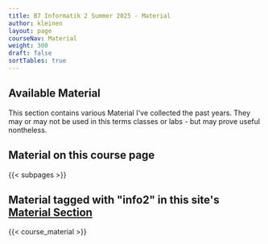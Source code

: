 ```yaml
---
title: B7 Informatik 2 Summer 2025 - Material
author: kleinen
layout: page
courseNav: Material
weight: 300
draft: false
sortTables: true
---
```


## Available Material

This section contains various Material I've collected the past years.
They may or may not be used in this terms classes or labs - but may
prove useful nontheless.
## Material on this course page

{{< subpages  >}}

## Material tagged with "info2" in this site's [Material Section](/material)

{{< course_material >}}
